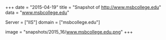 
+++
date = "2015-04-19"
title = "Snapshot of http://www.msbcollege.edu"
data = "www.msbcollege.edu"

Server = ["IIS"]
domain = ["msbcollege.edu"]

  image = "snapshots/2015_16/www.msbcollege.edu.png"
+++
#
